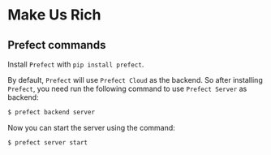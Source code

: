 # Make Us Rich

## Prefect commands

Install `Prefect` with `pip install prefect`.

By default, `Prefect` will use `Prefect Cloud` as the backend. So after installing `Prefect`, 
you need run the following command to use `Prefect Server` as backend:

```bash
$ prefect backend server
```

Now you can start the server using the command:

```bash
$ prefect server start
```
